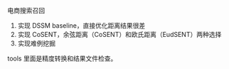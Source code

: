 电商搜索召回

1. 实现 DSSM baseline，直接优化距离结果很差
2. 实现 CoSENT，余弦距离（CoSENT）和欧氏距离（EudSENT）两种选择
3. 实现难例挖掘

tools 里面是精度转换和结果文件检查。